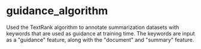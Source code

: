 # guidance_algorithm

Used the TextRank algorithm to annotate summarization datasets with keywords that are used as guidance at training time. 
The keywords are input as a "guidance" feature, along with the "document" and "summary" feature. 
